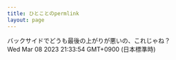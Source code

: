 ```yaml
---
title: ひとことのpermlink
layout: page
---
```

<div class="box" dt="1678278834206">
  バックサイドでどうも最後の上がりが悪いの、これじゃね？
  <div class="content is-small">Wed Mar 08 2023 21:33:54 GMT+0900 (日本標準時)</div>
</div>